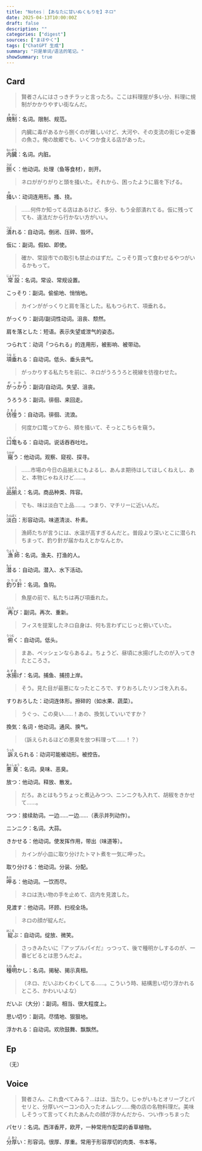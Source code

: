 ```yaml
---
title: "Notes｜【あなたに甘いぬくもりを】ネロ"
date: 2025-04-13T10:00:00Z
draft: false
description: ""
categories: ["digest"]
sources: ["まほやく"]
tags: ["ChatGPT 生成"]
summary: "只是单词/语法的笔记。"
showSummary: true
---
```


## Card

>賢者さんにはさっきチラッと言ったろ。ここは料理屋が多い分、料理に規制がかかりやすい街なんだ。

<ruby>規<rt>き</rt></ruby><ruby>制<rt>せい</rt></ruby>：名词。限制、规范。

>内臓に毒があるから捌くのが難しいけど、大河や、その支流の街じゃ定番の魚さ。俺の故郷でも、いくつか食える店があった。

<ruby>内<rt>ない</rt></ruby><ruby>臓<rt>ぞう</rt></ruby>：名词。内脏。

<ruby>捌<rt>さば</rt></ruby>く：他动词。处理（鱼等食材），剖开。

>ネロががりがりと頭を掻いた。それから、困ったように眉を下げる。

<ruby>掻<rt>か</rt></ruby>い：动词连用形。搔、挠。

>……何件か知ってる店はあるけど、多分、もう全部潰れてる。仮に残ってても、違法だから行かない方がいい。

<ruby>潰<rt>つぶ</rt></ruby>れる：自动词。倒闭、压碎、毁坏。

仮に：副词。假如、即使。

>確か、常設市での取引も禁止のはずだ。こっそり買って食わせるやつがいるかもって。

<ruby>常<rt>じょう</rt></ruby><ruby>設<rt>せつ</rt></ruby>：名词。常设、常规设置。

こっそり：副词。偷偷地、悄悄地。

>カインががっくりと肩を落とした。私もつられて、項垂れる。

がっくり：副词/副词性动词。沮丧、颓然。

肩を落とした：短语。表示失望或泄气的姿态。

つられて：动词「つられる」的连用形，被影响、被带动。

<ruby>項<rt>うな</rt></ruby><ruby>垂<rt>だ</rt></ruby>れる：自动词。低头、垂头丧气。

>がっかりする私たちを前に、ネロがうろうろと視線を彷徨わせた。

<ruby>がっかり<rt>がっかり</rt></ruby>：副词/自动词。失望、沮丧。

うろうろ：副词。徘徊、来回走。

<ruby>彷徨<rt>さまよ</rt></ruby>う：自动词。徘徊、流浪。

>何度か口篭ってから、頬を掻いて、そっとこちらを窺う。

<ruby>口<rt>くち</rt></ruby><ruby>篭<rt>ご</rt></ruby>もる：自动词。说话吞吞吐吐。

<ruby>窺<rt>うかが</rt></ruby>う：他动词。观察、窥视、探寻。

>……市場の今日の品揃えにもよるし、あんま期待はしてほしくねえし、あと、本物じゃねえけど……。

<ruby>品<rt>しな</rt></ruby><ruby>揃<rt>ぞろ</rt></ruby>え：名词。商品种类、阵容。

>でも、味は淡白で上品……。つまり、マチリーに近いんだ。

<ruby>淡<rt>たん</rt></ruby><ruby>白<rt>ぱく</rt></ruby>：形容动词。味道清淡、朴素。

>漁師たちが言うには、水温が高すぎるんだと。普段より深いとこに潜られちまって、釣り針が届かねえとかなんとか。

<ruby>漁<rt>りょう</rt></ruby><ruby>師<rt>し</rt></ruby>：名词。渔夫、打渔的人。

<ruby>潜<rt>もぐ</rt></ruby>る：自动词。潜入、水下活动。

<ruby>釣り針<rt>つりばり</rt></ruby>：名词。鱼钩。

>魚屋の前で、私たちは再び項垂れた。

<ruby>再<rt>ふたた</rt></ruby>び：副词。再次、重新。

>フィスを提案したネロ自身は、何も言わずにじっと俯いていた。

<ruby>俯<rt>うつむ</rt></ruby>く：自动词。低头。

>まあ、ペッシェンならあるよ。ちょうど、昼頃に水揚げしたのが入ってきたところさ。

<ruby>水揚<rt>みずあ</rt></ruby>げ：名词。捕鱼、捕捞上岸。

>そう。見た目が最悪になったところで、すりおろしたリンゴを入れる。

すりおろした：动词连体形。擦碎的（如水果、蔬菜）。

>うぐっ、この臭い……！あの、換気していいですか？

換気：名词・他动词。通风、换气。

>（訴えられるほどの悪臭を放つ料理って……！？）

<ruby>訴<rt>うった</rt></ruby>えられる：动词可能被动形。被控告。

<ruby>悪<rt>あっ</rt></ruby><ruby>臭<rt>しゅう</rt></ruby>：名词。臭味、恶臭。

放つ：他动词。释放、散发。

>だろ。あとはもうちょっと煮込みつつ、ニンニクも入れて、胡椒をきかせて……。

つつ：接续助词。一边……一边……（表示并列动作）。

ニンニク：名词。大蒜。

きかせる：他动词。使发挥作用，带出（味道等）。

>カインが小皿に取り分けたトマト煮を一気に呷った。

取り分ける：他动词。分装、分配。

<ruby>呷<rt>あお</rt></ruby>る：他动词。一饮而尽。

>ネロは洗い物の手を止めて、店内を見渡した。

見渡す：他动词。环顾、扫视全场。

>ネロの顔が綻んだ。

<ruby>綻<rt>ほころ</rt></ruby>ぶ：自动词。绽放、微笑。

>さっきみたいに『アップルパイだ』っつって、後で種明かしするのが、一番ビビるとは思うんだよ。

<ruby>種<rt>たね</rt></ruby><ruby>明<rt>あ</rt></ruby>かし：名词。揭秘、揭示真相。

>（ネロ、だいぶわくわくしてる……。こういう時、結構思い切り浮かれるところ、かわいいよな）

だいぶ（大分）：副词。相当、很大程度上。

思い切り：副词。尽情地、狠狠地。

浮かれる：自动词。欢欣鼓舞、飘飘然。

## Ep

（无）

## Voice

>賢者さん、これ食べてみる？…はは、当たり。じゃがいもとオリーブとパセリと、分厚いべーコンの入ったオムレツ……俺の店の名物料理だ。美味しそうって言ってくれたあんたの顔が浮かんだから、つい作っちまった

パセリ：名词。西洋香芹，欧芹，一种常用作配菜的香草植物。

<ruby>分<rt>ぶ</rt></ruby><ruby>厚<rt>あつ</rt></ruby>い：形容词。很厚、厚重。常用于形容厚切的肉类、书本等。